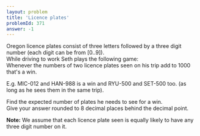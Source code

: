 ```yaml
---
layout: problem
title: 'Licence plates'
problemId: 371
answer: -1
---
```

 Oregon licence plates consist of three letters followed by a three digit number (each digit can be from [0..9]).  
 While driving to work Seth plays the following game:  
 Whenever the numbers of two licence plates seen on his trip add to 1000 that's a win.

 E.g. MIC-012 and HAN-988 is a win and RYU-500 and SET-500 too. (as long as he sees them in the same trip).

 Find the expected number of plates he needs to see for a win.  
 Give your answer rounded to 8 decimal places behind the decimal point.

**Note:** We assume that each licence plate seen is equally likely to have any three digit number on it.